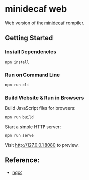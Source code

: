 # minidecaf web

Web version of the [minidecaf](https://github.com/decaf-lang/minidecaf) compiler.

## Getting Started

### Install Dependencies

```sh
npm install
```

### Run on Command Line

```sh
npm run cli
```

### Build Website & Run in Browsers

Build JavaScript files for browsers:

```sh
npm run build
```

Start a simple HTTP server:

```sh
npm run serve
```

Visit http://127.0.0.1:8080 to preview.

## Reference:

- [nqcc](https://github.com/nlsandler/nqcc)
